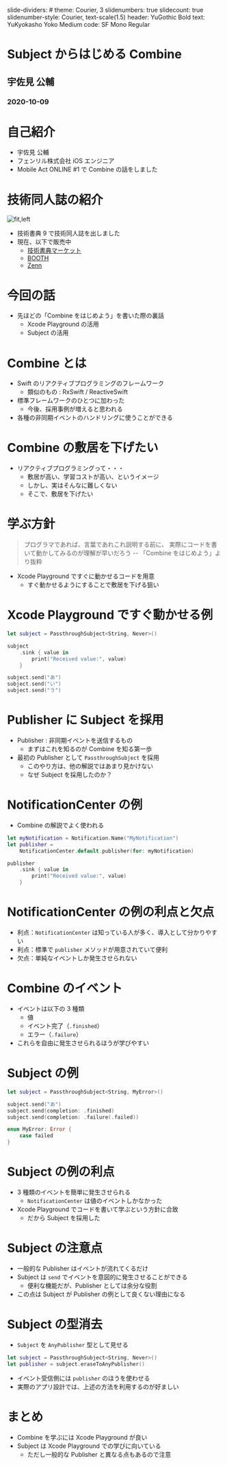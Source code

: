 slide-dividers: #
theme: Courier, 3
slidenumbers: true
slidecount: true
slidenumber-style: Courier, text-scale(1.5)
header: YuGothic Bold
text: YuKyokasho Yoko Medium
code: SF Mono Regular

# Subject からはじめる Combine
## 宇佐見 公輔
### 2020-10-09

# 自己紹介

- 宇佐見 公輔
- フェンリル株式会社 iOS エンジニア
- Mobile Act ONLINE #1 で Combine の話をしました

# 技術同人誌の紹介

![fit,left](cover-a5.png)

- 技術書典 9 で技術同人誌を出しました
- 現在、以下で販売中
    - [技術書典マーケット](https://techbookfest.org/product/5132216478728192)
    - [BOOTH](https://type-d4-lab.booth.pm/items/2377560)
    - [Zenn](https://zenn.dev/usamik26/books/a5883603f0260e446698)

# 今回の話

- 先ほどの「Combine をはじめよう」を書いた際の裏話
    - Xcode Playground の活用
    - Subject の活用

# Combine とは

- Swift のリアクティブプログラミングのフレームワーク
    - 類似のもの : RxSwift / ReactiveSwift
- 標準フレームワークのひとつに加わった
    - 今後、採用事例が増えると思われる
- 各種の非同期イベントのハンドリングに使うことができる

# Combine の敷居を下げたい

- リアクティブプログラミングって・・・
    - 敷居が高い、学習コストが高い、というイメージ
    - しかし、実はそんなに難しくない
    - そこで、敷居を下げたい

# 学ぶ方針

> プログラマであれば、言葉であれこれ説明する前に、
> 実際にコードを書いて動かしてみるのが理解が早いだろう
-- 「Combine をはじめよう」より抜粋

- Xcode Playground ですぐに動かせるコードを用意
    - すぐ動かせるようにすることで敷居を下げる狙い

# Xcode Playground ですぐ動かせる例

```swift
let subject = PassthroughSubject<String, Never>()

subject
    .sink { value in
        print("Received value:", value)
    }

subject.send("あ")
subject.send("い")
subject.send("う")
```

# Publisher に Subject を採用

- Publisher : 非同期イベントを送信するもの
    - まずはこれを知るのが Combine を知る第一歩
- 最初の Publisher として `PassthroughSubject` を採用
    - このやり方は、他の解説ではあまり見かけない
    - なぜ Subject を採用したのか？

# NotificationCenter の例

- Combine の解説でよく使われる

```swift
let myNotification = Notification.Name("MyNotification")
let publisher =
    NotificationCenter.default.publisher(for: myNotification)

publisher
    .sink { value in
        print("Received value:", value)
    }
```

# NotificationCenter の例の利点と欠点

- 利点：`NotificationCenter` は知っている人が多く、導入として分かりやすい
- 利点：標準で `publisher` メソッドが用意されていて便利
- 欠点：単純なイベントしか発生させられない

# Combine のイベント

- イベントは以下の 3 種類
    - 値
    - イベント完了（`.finished`）
    - エラー（`.failure`）
- これらを自由に発生させられるほうが学びやすい

# Subject の例

```swift
let subject = PassthroughSubject<String, MyError>()

subject.send("あ")
subject.send(completion: .finished)
subject.send(completion: .failure(.failed))

enum MyError: Error {
    case failed
}
```

# Subject の例の利点

- 3 種類のイベントを簡単に発生させられる
    - `NotificationCenter` は値のイベントしかなかった
- Xcode Playground でコードを書いて学ぶという方針に合致
    - だから Subject を採用した

# Subject の注意点

- 一般的な Publisher はイベントが流れてくるだけ
- Subject は `send` でイベントを意図的に発生させることができる
    - 便利な機能だが、Publisher としては余分な役割
- この点は Subject が Publisher の例として良くない理由になる

# Subject の型消去

- `Subject` を `AnyPublisher` 型として見せる

```swift
let subject = PassthroughSubject<String, Never>()
let publisher = subject.eraseToAnyPublisher()
```

- イベント受信側には `publisher` のほうを使わせる
- 実際のアプリ設計では、上述の方法を利用するのが好ましい

# まとめ

- Combine を学ぶには Xcode Playground が良い
- Subject は Xcode Playground での学びに向いている
    - ただし一般的な Publisher と異なる点もあるので注意


